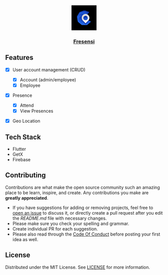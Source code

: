 <br/>
<p align="center">
  <a href="https://github.com/gusrylmubarok/fresensi">
    <img src="assets/images/logo.png" alt="Logo" width="80" height="80">
  </a>

<h3 align="center"><a href="https://gusrylmubarok.github.io/apps/fresensi">Fresensi</a></h3>

## Features

- [x] User account management (CRUD)
  - [x] Account (admin/employee)
  - [x] Employee
- [x] Presence
  - [x] Attend
  - [x] View Presences
- [x] Geo Location


## Tech Stack

- Flutter
- GetX
- Firebase

## Contributing

Contributions are what make the open source community such an amazing place to be learn, inspire, and create. Any contributions you make are **greatly appreciated**.
* If you have suggestions for adding or removing projects, feel free to [open an issue](https://github.com/gusrylmubarok/fresensi/issues/new) to discuss it, or directly create a pull request after you edit the *README.md* file with necessary changes.
* Please make sure you check your spelling and grammar.
* Create individual PR for each suggestion.
* Please also read through the [Code Of Conduct](https://github.com/gusrylmubarok/fresensi/blob/main/CODE_OF_CONDUCT.md) before posting your first idea as well.

## License

Distributed under the MIT License. See [LICENSE](https://github.com/gusrylmubarok/fresensi/blob/main/LICENSE.md) for more information.